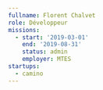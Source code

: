 ```yaml
---
fullname: Florent Chalvet
role: Développeur
missions:
  - start: '2019-03-01'
    end: '2019-08-31'
    status: admin
    employer: MTES
startups:
  - camino
---
```

